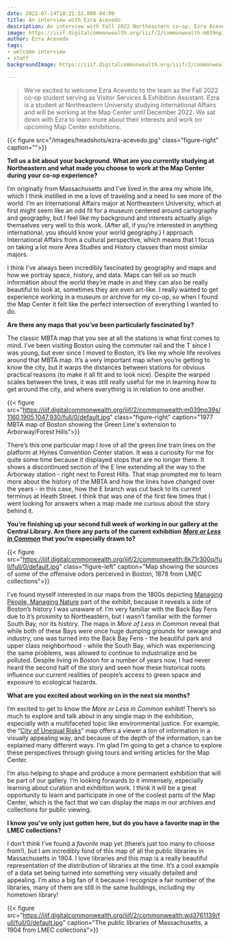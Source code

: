 ```yaml
---
date: 2022-07-14T10:21:52.000-04:00
title: An interview with Ezra Acevedo
description: An interview with Fall 2022 Northeastern co-op, Ezra Acevedo
image: https://iiif.digitalcommonwealth.org/iiif/2/commonwealth:m039np39s/608,1868,2371,1072/full/0/default.jpg
author: Ezra Acevedo
tags:
- welcome interview
- staff
backgroundImage: https://iiif.digitalcommonwealth.org/iiif/2/commonwealth:wd3761139/full/1200,/0/default.jpg

---
```

> We're excited to welcome Ezra Acevedo to the team as the Fall 2022 co-op student serving as Visitor Services & Exhibition Assistant. Ezra is a student at Northeastern University studying International Affairs and will be working at the Map Center until December 2022. We sat down with Ezra to learn more about their interests and work on upcoming Map Center exhibitions.

{{< figure src="/images/headshots/ezra-acevedo.jpg" class="figure-right" caption="">}}

**Tell us a bit about your background. What are you currently studying at Northeastern and what made you choose to work at the Map Center during your co-op experience?**

I’m originally from Massachusetts and I’ve lived in the area my whole life, which I think instilled in me a love of traveling and a need to see more of the world. I’m an International Affairs major at Northeastern University, which at first might seem like an odd fit for a museum centered around cartography and geography, but I feel like my background and interests actually align themselves very well to this work. (After all, if you’re interested in anything international, you should know your world geography.) I approach International Affairs from a cultural perspective, which means that I focus on taking a lot more Area Studies and History classes than most similar majors.

I think I’ve always been incredibly fascinated by geography and maps and how we portray space, history, and data. Maps can tell us so much information about the world they’re made in and they can also be really beautiful to look at, sometimes they are even art-like. I really wanted to get experience working in a museum or archive for my co-op, so when I found the Map Center it felt like the perfect intersection of everything I wanted to do.

**Are there any maps that you’ve been particularly fascinated by?**

The classic MBTA map that you see at all the stations is what first comes to mind. I’ve been visiting Boston using the commuter rail and the T since I was young, but ever since I moved to Boston, it’s like my whole life revolves around that MBTA map. It’s a very important map when you’re getting to know the city, but it warps the distances between stations for obvious practical reasons (to make it all fit and to look nice). Despite the warped scales between the lines, it was still really useful for me in learning how to get around the city, and where everything is in relation to one another.

{{< figure src="https://iiif.digitalcommonwealth.org/iiif/2/commonwealth:m039np39s/1160,1905,1047,930/full/0/default.jpg" class="figure-right" caption="1977 MBTA map of Boston showing the Green Line's extension to Arborway/Forest Hills">}} 

There’s this one particular map I love of all the green line train lines on the platform at Hynes Convention Center station. It was a curiosity for me for quite some time because it displayed stops that are no longer there. It shows a discontinued section of the E line extending all the way to the Arborway station - right next to Forest Hills. That map prompted me to learn more about the history of the MBTA and how the lines have changed over the years - in this case, how the E branch was cut back to its current terminus at Heath Street. I think that was one of the first few times that I went looking for answers when a map made me curious about the story behind it.

**You’re finishing up your second full week of working in our gallery at the Central Library. Are there any parts of the current exhibition** [**_More or Less in Common_**](https://www.leventhalmap.org/digital-exhibitions/more-or-less-in-common/) **that you’re especially drawn to?**

{{< figure src="https://iiif.digitalcommonwealth.org/iiif/2/commonwealth:8k71r300q/full/full/0/default.jpg"  class="figure-left" caption="Map showing the sources of some of the offensive odors perceived in Boston, 1878 from LMEC collections">}}

I’ve found myself interested in our maps from the 1800s depicting [Managing People, Managing Nature](https://www.leventhalmap.org/digital-exhibitions/more-or-less-in-common/topics/managing-nature-people/) part of the exhibit, because it reveals a side of Boston’s history I was unaware of. I’m very familiar with the Back Bay Fens due to it’s proximity to Northeastern, but I wasn’t familiar with the former South Bay, nor its history. The maps in _More of Less in Common_ reveal that while both of these Bays were once huge dumping grounds for sewage and industry, one was turned into the Back Bay Fens - the beautiful park and upper class neighborhood - while the South Bay, which was experiencing the same problems, was allowed to continue to industrialize and be polluted. Despite living in Boston for a number of years now, I had never heard the second half of the story and seen how these historical roots influence our current realities of people’s access to green space and exposure to ecological hazards.

**What are you excited about working on in the next six months?**

I’m excited to get to know the _More or Less in Common_ exhibit! There’s so much to explore and talk about in any single map in the exhibition, especially with a multifaceted topic like environmental justice. For example, the “[City of Unequal Risks](https://collections.leventhalmap.org/search/commonwealth:4t64k502g)” map offers a viewer a ton of information in a visually appealing way, and because of the depth of the information, can be explained many different ways. I’m glad I’m going to get a chance to explore these perspectives through giving tours and writing articles for the Map Center.

I’m also helping to shape and produce a more permanent exhibition that will be part of our gallery. I’m looking forwards to it immensely, especially learning about curation and exhibition work. I think it will be a great opportunity to learn and participate in one of the coolest parts of the Map Center, which is the fact that we can display the maps in our archives and collections for public viewing.

**I know you’ve only just gotten here, but do you have a favorite map in the LMEC collections?**

I don’t think I’ve found a _favorite_ map yet (there’s just too many to choose from!), but I am incredibly fond of this map of all the public libraries in Massachusetts in 1904. I love libraries and this map is a really beautiful representation of the distribution of libraries at the time. It’s a cool example of a data set being turned into something very visually detailed and appealing. I’m also a big fan of it because I recognize a fair number of the libraries, many of them are still in the same buildings, including my hometown library!

{{< figure src="https://iiif.digitalcommonwealth.org/iiif/2/commonwealth:wd3761139/full/full/0/default.jpg" caption="The public libraries of Massachusetts, a 1904 from LMEC collections">}}